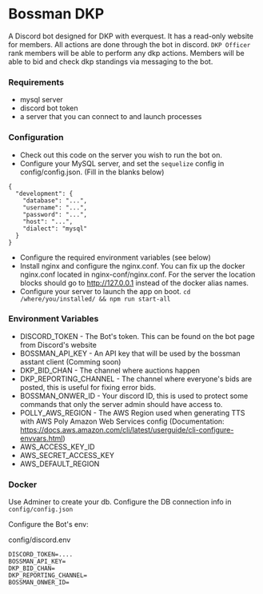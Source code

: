 # Bossman DKP
A Discord bot designed for DKP with everquest.  It has a read-only website for members.  All actions are done through the bot in discord.  `DKP Officer` rank members will be able to perform any dkp actions.  Members will be able to bid and check dkp standings via messaging to the bot.

### Requirements

* mysql server
* discord bot token
* a server that you can connect to and launch processes

### Configuration

* Check out this code on the server you wish to run the bot on.  
* Configure your MySQL server, and set the `sequelize` config in config/config.json. (Fill in the blanks below)
```
{
  "development": {
    "database": "...",
    "username": "...",
    "password": "...",
    "host": "...",
    "dialect": "mysql"
  }
}

```
* Configure the required environment variables (see below)
* Install nginx and configure the nginx.conf. You can fix up the docker nginx.conf located in nginx-conf/nginx.conf.  For the server the location blocks should go to http://127.0.0.1 instead of the docker alias names.
* Configure your server to launch the app on boot. `cd /where/you/installed/ && npm run start-all`


### Environment Variables

* DISCORD_TOKEN - The Bot's token.  This can be found on the bot page from Discord's website
* BOSSMAN_API_KEY - An API key that will be used by the bossman asstant client (Comming soon)
* DKP_BID_CHAN - The channel where auctions happen
* DKP_REPORTING_CHANNEL - The channel where everyone's bids are posted, this is useful for fixing error bids.
* BOSSMAN_ONWER_ID - Your discord ID, this is used to protect some commands that only the server admin should have access to.
* POLLY_AWS_REGION - The AWS Region used when generating TTS with AWS Poly
Amazon Web Services config (Documentation: https://docs.aws.amazon.com/cli/latest/userguide/cli-configure-envvars.html)
* AWS_ACCESS_KEY_ID 
* AWS_SECRET_ACCESS_KEY
* AWS_DEFAULT_REGION

### Docker 
Use Adminer to create your db.
Configure the DB connection info in `config/config.json`

Configure the Bot's env:

config/discord.env
```
DISCORD_TOKEN=....
BOSSMAN_API_KEY=
DKP_BID_CHAN=
DKP_REPORTING_CHANNEL=
BOSSMAN_ONWER_ID=
```